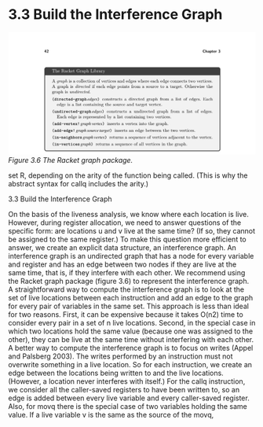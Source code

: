 # 3.3 Build the Interference Graph

![Figure 3.6 The Racket...](images/page_56_vector_254.png)
*Figure 3.6 The Racket graph package.*

set R, depending on the arity of the function being called. (This is why the abstract syntax for callq includes the arity.)

3.3 Build the Interference Graph

On the basis of the liveness analysis, we know where each location is live. However, during register allocation, we need to answer questions of the specific form: are locations u and v live at the same time? (If so, they cannot be assigned to the same register.) To make this question more efficient to answer, we create an explicit data structure, an interference graph. An interference graph is an undirected graph that has a node for every variable and register and has an edge between two nodes if they are live at the same time, that is, if they interfere with each other. We recommend using the Racket graph package (figure 3.6) to represent the interference graph. A straightforward way to compute the interference graph is to look at the set of live locations between each instruction and add an edge to the graph for every pair of variables in the same set. This approach is less than ideal for two reasons. First, it can be expensive because it takes O(n2) time to consider every pair in a set of n live locations. Second, in the special case in which two locations hold the same value (because one was assigned to the other), they can be live at the same time without interfering with each other. A better way to compute the interference graph is to focus on writes (Appel and Palsberg 2003). The writes performed by an instruction must not overwrite something in a live location. So for each instruction, we create an edge between the locations being written to and the live locations. (However, a location never interferes with itself.) For the callq instruction, we consider all the caller-saved registers to have been written to, so an edge is added between every live variable and every caller-saved register. Also, for movq there is the special case of two variables holding the same value. If a live variable v is the same as the source of the movq,


